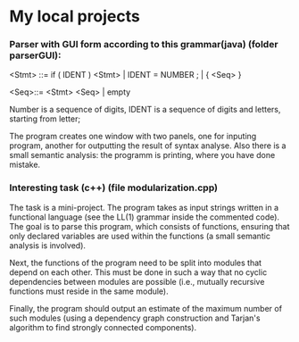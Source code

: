 # My local projects
### Parser with GUI form according to this grammar(java) (folder parserGUI):

\<Stmt\> ::= if ( IDENT ) \<Stmt\> | IDENT = NUMBER ; | { \<Seq\> }

\<Seq\>::= \<Stmt\> \<Seq\> | empty

Number is a sequence of digits, IDENT is a sequence of digits and letters, starting from letter;

The program creates one window with two panels, one for inputing program, another for outputting the result of syntax analyse. Also there is a small semantic analysis: the programm is printing, where you have done mistake.

### Interesting task (c++) (file modularization.cpp)
The task is a mini-project. The program takes as input strings written in a functional language (see the LL(1) grammar inside the commented code). The goal is to parse this program, which consists of functions, ensuring that only declared variables are used within the functions (a small semantic analysis is involved).

Next, the functions of the program need to be split into modules that depend on each other. This must be done in such a way that no cyclic dependencies between modules are possible (i.e., mutually recursive functions must reside in the same module).

Finally, the program should output an estimate of the maximum number of such modules (using a dependency graph construction and Tarjan's algorithm to find strongly connected components).
